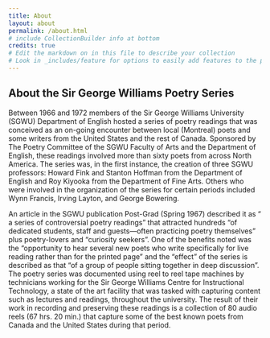 ```yaml
---
title: About
layout: about
permalink: /about.html
# include CollectionBuilder info at bottom
credits: true
# Edit the markdown on in this file to describe your collection
# Look in _includes/feature for options to easily add features to the page
---
```


## About the Sir George Williams Poetry Series

Between 1966 and 1972 members of the Sir George Williams University (SGWU) Department of English hosted a series of poetry readings that was conceived as an on-going encounter between local (Montreal) poets and some writers from the United States and the rest of Canada. Sponsored by The Poetry Committee of the SGWU Faculty of Arts and the Department of English, these readings involved more than sixty poets from across North America. The series was, in the first instance, the creation of three SGWU professors: Howard Fink and Stanton Hoffman from the Department of English and Roy Kiyooka from the Department of Fine Arts.  Others who were involved in the organization of the series for certain periods included Wynn Francis, Irving Layton, and George Bowering.

An article in the SGWU publication Post-Grad (Spring 1967) described it as “ a series of controversial poetry readings” that attracted hundreds  “of dedicated students, staff and guests—often practicing poetry themselves” plus poetry-lovers and “curiosity seekers”.  One of the benefits noted was the “opportunity to hear several new poets who write specifically for live reading rather than for the printed page” and the “effect” of the series is described as that “of a group of people sitting together in deep discussion”.   The poetry series was documented using reel to reel tape machines by technicians working for the Sir George Williams Centre for Instructional Technology, a state of the art facility that was tasked with capturing content such as lectures and readings, throughout the university.  The result of their work in recording and preserving these readings is a collection of 80 audio reels (67 hrs. 20 min.) that capture some of the best known poets from Canada and the United States during that period. 
